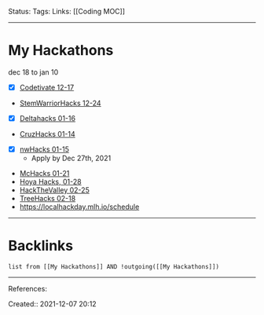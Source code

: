 Status: 
Tags: 
Links: [[Coding MOC]]
___
# My Hackathons
dec 18 to jan 10
- [x] [Codetivate 12-17](https://codetivate.devpost.com/)
- [StemWarriorHacks 12-24](https://stemwarriorhacks-winter.devpost.com/?ref_feature=challenge&ref_medium=discover)
- [x] [Deltahacks 01-16](https://www.deltahacks.com/) 
- [CruzHacks 01-14](https://www.cruzhacks.com/)
- [x] [nwHacks 01-15](https://www.nwhacks.io/#statistics)
	- Apply by Dec 27th, 2021
- [McHacks 01-21](https://www.mchacks.ca/)
- [Hoya Hacks, 01-28](https://hoya-hacks-2022.devpost.com/?ref_feature=challenge&ref_medium=discover)
- [HackTheValley 02-25](https://hackthevalley.io/)
- [TreeHacks 02-18](https://www.treehacks.com/)
- https://localhackday.mlh.io/schedule
___
# Backlinks
```dataview
list from [[My Hackathons]] AND !outgoing([[My Hackathons]])
```
___
References:

Created:: 2021-12-07 20:12
